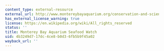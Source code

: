 ```yaml
---
content_type: external-resource
external_url: http://www.montereybayaquarium.org/conservation-and-science/our-programs/seafood-watch
has_external_license_warning: true
license: https://en.wikipedia.org/wiki/All_rights_reserved
status: ''
title: Monterey Bay Aquarium Seafood Watch
uid: 4b3249d7-17dc-4ce8-b0d3-6fb5b9f45a02
wayback_url: ''
---
```

